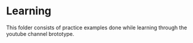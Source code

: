 # Learning

This folder consists of practice examples done while learning through the youtube channel brototype.
